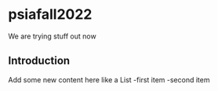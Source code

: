 # psiafall2022
We are trying stuff out now

## Introduction


Add some new content here like a List
-first item
-second item
